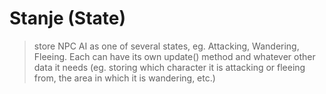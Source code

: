 # Stanje (State)
> store NPC AI as one of several states, eg. Attacking, Wandering, Fleeing. Each can have its own update() method and whatever other data it needs (eg. storing which character it is attacking or fleeing from, the area in which it is wandering, etc.)
